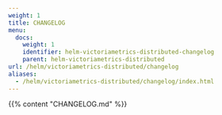 ```yaml
---
weight: 1
title: CHANGELOG
menu:
  docs:
    weight: 1
    identifier: helm-victoriametrics-distributed-changelog
    parent: helm-victoriametrics-distributed
url: /helm/victoriametrics-distributed/changelog
aliases:
  - /helm/victoriametrics-distributed/changelog/index.html
---
```

{{% content "CHANGELOG.md" %}}
